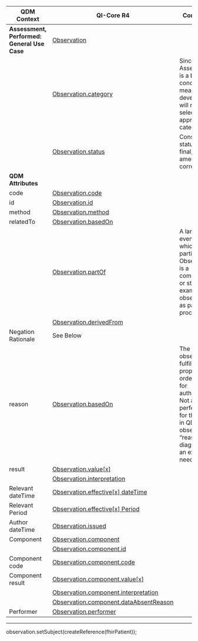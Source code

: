<table class="grid">
  <thead>
    <tr>
      <th><strong>QDM Context</strong></th>
      <th><strong>QI-Core R4</strong></th>
      <th><strong>Comments</strong></th>
      <th><strong>Conversion</strong></th>
    </tr>
  </thead>
  <tbody>
    <tr>
      <td><strong>Assessment, Performed: General Use Case</strong></td>
      <td><a href="StructureDefinition-qicore-observation.html">Observation</a></td>
      <td>&nbsp;</td>
      <td>QDM:AssessmentPerformed</td>
    </tr>
    <tr>
      <td>&nbsp;</td>
      <td><a href="StructureDefinition-qicore-observation-definitions.html#Observation.category">Observation.category</a></td>
      <td>Since Assessment is a broad concept, the measure developer will need to select the appropriate category.</td>
    </tr>
    <tr>
      <td>&nbsp;</td>
      <td><a href="StructureDefinition-qicore-observation-definitions.html#Observation.status">Observation.status</a></td>
      <td>Constrain status to -&nbsp; final, amended, corrected</td>
      <td>Observation.ObservationStatus.UNKNOWN. If Negation Rational is not null, then status is set to Observation.ObservationStatus.FINAL</td>
    </tr>
    <tr>
      <td><strong>QDM Attributes</strong></td>
      <td>&nbsp;</td>
      <td>&nbsp;</td>
    </tr>
    <tr>
      <td>code</td>
      <td><a href="StructureDefinition-qicore-observation-definitions.html#Observation.code">Observation.code</a></td>
      <td>&nbsp;</td>
      <td>qdmDataElement.getDataElementCodes()</td>
    </tr>
    <tr>
      <td>id</td>
      <td><a href="StructureDefinition-qicore-observation-definitions.html#Observation.id">Observation.id</a></td>
      <td>&nbsp;</td>
      <td>qdmDataElement.get_id()</td>
    </tr>
    <tr>
      <td>method</td>
      <td><a href="StructureDefinition-qicore-observation-definitions.html#Observation.method">Observation.method</a></td>
      <td>&nbsp;</td>
      <td>No data for qdmDataElement.getMethod()</td>
    </tr>
    <tr>
      <td>relatedTo</td>
      <td><a href="StructureDefinition-qicore-observation-definitions.html#Observation.basedOn">Observation.basedOn</a></td>
      <td>&nbsp;</td>
      <td>No data for qdmDataElement.getRelatedTo()</td>
    </tr>
    <tr>
      <td>&nbsp;</td>
      <td><a href="StructureDefinition-qicore-observation-definitions.html#Observation.partOf">Observation.partOf</a></td>
      <td>A larger event of which this particular Observation is a component or step. For example, an observation as part of a procedure.</td>
    </tr>
    <tr>
      <td>&nbsp;</td>
      <td><a href="StructureDefinition-qicore-observation-definitions.html#Observation.derivedFrom">Observation.derivedFrom</a></td>
      <td>&nbsp;</td>
    </tr>
    <tr>
      <td>Negation Rationale</td>
      <td>See Below</td>
      <td>&nbsp;</td>
    </tr>
    <tr>
      <td>reason</td>
      <td><a href="StructureDefinition-qicore-observation-definitions.html#Observation.basedOn">Observation.basedOn</a></td>
      <td>The observation fulfills a plan, proposal or order - trace for authorization. Not a perfect&nbsp; fit for the intent in QDM (e.g., observation “reason” = a diagnosis)&nbsp; Is an extension needed?</td>
      <td>No data for qdmDataElement.getReason()</td>
    </tr>
    <tr>
      <td>result</td>
      <td><a href="StructureDefinition-qicore-observation-definitions.html#Observation.value[x]">Observation.value[x]</a></td>
      <td>&nbsp;</td>
      <td>qdmDataElement.getResult()</td>
    </tr>
    <tr>
      <td>&nbsp;</td>
      <td><a href="StructureDefinition-qicore-observation-definitions.html#Observation.interpretation">Observation.interpretation</a></td>
      <td>&nbsp;</td>
    </tr>
    <tr>
      <td>Relevant dateTime</td>
      <td><a href="StructureDefinition-qicore-observation-definitions.html#Observation.effective[x]">Observation.effective[x] dateTime</a></td>
      <td>&nbsp;</td>
      <td>No data for qdmDataElement.getRelevantDateTime()</td>
    </tr>
    <tr>
      <td>Relevant Period</td>
      <td><a href="StructureDefinition-qicore-observation-definitions.html#Observation.effective[x]">Observation.effective[x] Period</a></td>
      <td>&nbsp;</td>
      <td>qdmDataElement.getRelevantPeriod()</td>
    </tr>
    <tr>
      <td>Author dateTime</td>
      <td><a href="StructureDefinition-qicore-observation-definitions.html#Observation.issued">Observation.issued</a></td>
      <td>&nbsp;</td>
      <td>qdmDataElement.getAuthorDatetime() OR qdmDataElement.getResultDatetime()</td>
    </tr>
    <tr>
      <td>Component</td>
      <td><a href="StructureDefinition-qicore-observation-definitions.html#Observation.component">Observation.component</a></td>
      <td>&nbsp;</td>
      <td>List&lt;Observation.ObservationComponentComponent&gt;</td>
    </tr>
    <tr>
      <td>&nbsp;</td>
      <td><a href="StructureDefinition-qicore-observation-definitions.html#Observation.component.id">Observation.component.id</a></td>
      <td>&nbsp;</td>
    </tr>
    <tr>
      <td>Component code</td>
      <td><a href="StructureDefinition-qicore-observation-definitions.html#Observation.component.code">Observation.component.code</a></td>
      <td>&nbsp;</td>
      <td>A new codeSystem was created and converted into CodeableConcept</td>
    </tr>
    <tr>
      <td>Component result</td>
      <td><a href="StructureDefinition-qicore-observation-definitions.html#Observation.component.value[x]">Observation.component.value[x]</a></td>
      <td>&nbsp;</td>
      <td>qdmComponent.getResult()</td>
    </tr>
    <tr>
      <td>&nbsp;</td>
      <td><a href="StructureDefinition-qicore-observation-definitions.html#Observation.component.interpretation">Observation.component.interpretation</a></td>
      <td>&nbsp;</td>
    </tr>
    <tr>
      <td>&nbsp;</td>
      <td><a href="StructureDefinition-qicore-observation-definitions.html#Observation.component.dataAbsentReason">Observation.component.dataAbsentReason</a></td>
      <td>&nbsp;</td>
    </tr>
    <tr>
      <td>Performer</td>
      <td><a href="StructureDefinition-qicore-observation-definitions.html#Observation.performer">Observation.performer</a></td>
      <td>&nbsp;</td>
      <td>No data for qdmDataElement.getPerformer()</td>
    </tr>
  </tbody>
</table>

----
observation.setSubject(createReference(fhirPatient));